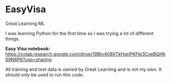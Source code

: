 # EasyVisa
Great Learning ML

I was learning Python for the first time so I was trying a lot of different things.

**Easy Visa notebook:** https://colab.research.google.com/drive/19Bty408XTkHqnPKFkt3CveBQHh69N6P6?usp=sharing

All training and test data is owned by Great Learning and is not my own. It should only be used to run this code.

